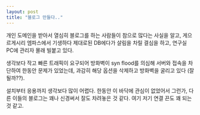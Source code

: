 ```yaml
---
layout: post
title: "블로그 만들다.."
---
```


개인 도메인을 받아서 열심히 블로그를 하는 사람들이
참으로 많다는 사실을 알고, 게으르게시리 엠파스에서 기생하다
제대로된 DB에다가 살림을 차릴 결심을 하고, 연구실 PC에
관리자 몰래 빌붙고 있다.

생각보다 작고 빠른 트래픽이 요구되어 방화벽이 syn flood를 의심해 서버와 접속을 차단하여 한동안 문제가 있었는데, 과감히 해당 옵션을 삭제하고 방화벽을 굴리고 있다 (잘 될까??).

설치부터 응용까지 생각보다 많이 어렵다.
한동안 이 바닥에 관심이 없었어서 그런가, 다른 이들의 블로그는
꽤나 신경써서 잘도 차려놓은 것 같다. 
여기 저기 연결 끈도 꽤 되는 것 같고.

